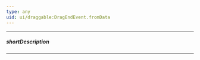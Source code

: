 ```yaml
---
type: any
uid: ui/draggable:DragEndEvent.fromData
---
```

---
##### shortDescription
<!-- Description goes here -->

---
<!-- Description goes here -->